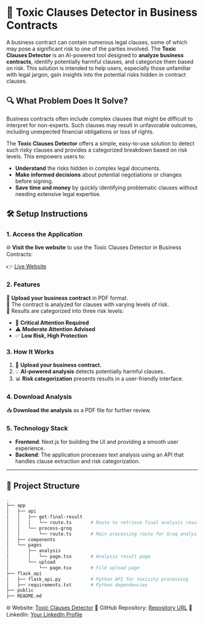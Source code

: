 # 🚀 **Toxic Clauses Detector in Business Contracts**

A business contract can contain numerous legal clauses, some of which may pose a significant risk to one of the parties involved. The **Toxic Clauses Detector** is an AI-powered tool designed to **analyze business contracts**, identify potentially harmful clauses, and categorize them based on risk. This solution is intended to help users, especially those unfamiliar with legal jargon, gain insights into the potential risks hidden in contract clauses.

## 🔍 **What Problem Does It Solve?**

Business contracts often include complex clauses that might be difficult to interpret for non-experts. Such clauses may result in unfavorable outcomes, including unexpected financial obligations or loss of rights.

The **Toxic Clauses Detector** offers a simple, easy-to-use solution to detect such risky clauses and provides a categorized breakdown based on risk levels. This empowers users to:

- **Understand** the risks hidden in complex legal documents.
- **Make informed decisions** about potential negotiations or changes before signing.
- **Save time and money** by quickly identifying problematic clauses without needing extensive legal expertise.

## 🛠️ **Setup Instructions**

### **1. Access the Application**

🌐 **Visit the live website** to use the Toxic Clauses Detector in Business Contracts:

👉 [Live Website](https://toxic-clauses-detector-in-business-contract.vercel.app/)

### **2. Features**

🔹 **Upload your business contract** in PDF format.  
🔹 The contract is analyzed for clauses with varying levels of risk.  
🔹 Results are categorized into three risk levels:

- 🚨 **Critical Attention Required**
- ⚠️ **Moderate Attention Advised**
- ✅ **Low Risk, High Protection**

### **3. How It Works**

1. 📄 **Upload your business contract.**
2. 💡 **AI-powered analysis** detects potentially harmful clauses.
3. 📊 **Risk categorization** presents results in a user-friendly interface.

### **4. Download Analysis**

📥 **Download the analysis** as a PDF file for further review.

### **5. Technology Stack**

- **Frontend**: Next.js for building the UI and providing a smooth user experience.
- **Backend**: The application processes text analysis using an API that handles clause extraction and risk categorization.

---

## 📁 **Project Structure**

```bash
.
├── app
│   ├── api
│   │   ├── get-final-result
│   │   │   └── route.ts       # Route to retrieve final analysis results
│   │   └── process-groq
│   │       └── route.ts       # Main processing route for Groq analysis
│   ├── components
│   └── pages
│       ├── analysis
│       │   └── page.tsx       # Analysis result page
│       └── upload
│           └── page.tsx       # File upload page
├── flask_api
│   ├── flask_api.py           # Python API for toxicity processing
│   ├── requirements.txt       # Python dependencies
├── public
├── README.md
```

🌐 Website: [Toxic Clauses Detector](https://toxic-clauses-detector-in-business-contract.vercel.app/)
📂 GitHub Repository: [Repository URL](https://github.com/songjeongjun320/toxic_clauses_detector_in_business_contract)
💼 LinkedIn: [Your LinkedIn Profile](https://www.linkedin.com/feed/?trk=homepage-basic_sign-in-submit)
